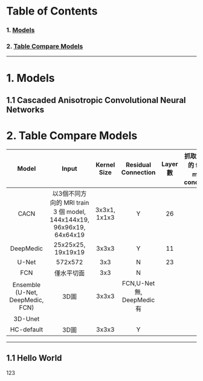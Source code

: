# Table of Contents
### 1. [Models](#1-models)
### 2. [Table Compare Models](#2-table-compare-models)
---
# 1. Models
## 1.1 Cascaded Anisotropic Convolutional Neural Networks

# 2. Table Compare Models
|               Model              	|                                 Input                                	|  Kernel Size 	|     Residual Connection     	| Layer 數 	| 抓取不同深度的  feature map  做 concatenate 	| AAAAAAAAAAAA 	| AAAAAAAAAAA 	| AAAAAAAAAAAAAAAA 	| AAAAAAAAAAAAA 	| AAAAA 	| AAAA 	| AAAA 	|
|:--------------------------------:	|:--------------------------------------------------------------------:	|:------------:	|:---------------------------:	|:--------:	|:-------------------------------------------:	|--------------	|-------------	|------------------	|---------------	|-------	|------	|------	|
|               CACN               	| 以3個不同方向的 MRI train 3 個 model, 144x144x19, 96x96x19, 64x64x19 	| 3x3x1, 1x1x3 	|              Y              	|    26    	|                      Y                      	|              	|             	|                  	|               	|       	|      	|      	|
|             DeepMedic            	|                          25x25x25, 19x19x19                          	|     3x3x3    	|              Y              	|    11    	|                      N                      	|              	|             	|                  	|               	|       	|      	|      	|
|               U-Net              	|                                572x572                               	|      3x3     	|              N              	|    23    	|                      Y                      	|              	|             	|                  	|               	|       	|      	|      	|
|                FCN               	|                              僅水平切面                              	|      3x3     	|              N              	|          	|                                             	|              	|             	|                  	|               	|       	|      	|      	|
| Ensemble (U-Net, DeepMedic, FCN) 	|                                 3D圖                                 	|     3x3x3    	| FCN,U-Net 無,  DeepMedic 有 	|          	|                                             	|              	|             	|                  	|               	|       	|      	|      	|
|              3D-Unet             	|                                                                      	|              	|                             	|          	|                                             	|              	|             	|                  	|               	|       	|      	|      	|
|            HC-default            	|                                 3D圖                                 	|     3x3x3    	|              Y              	|          	|                                             	|              	|             	|                  	|               	|       	|      	|      	|
---
## 1.1 Hello World


123